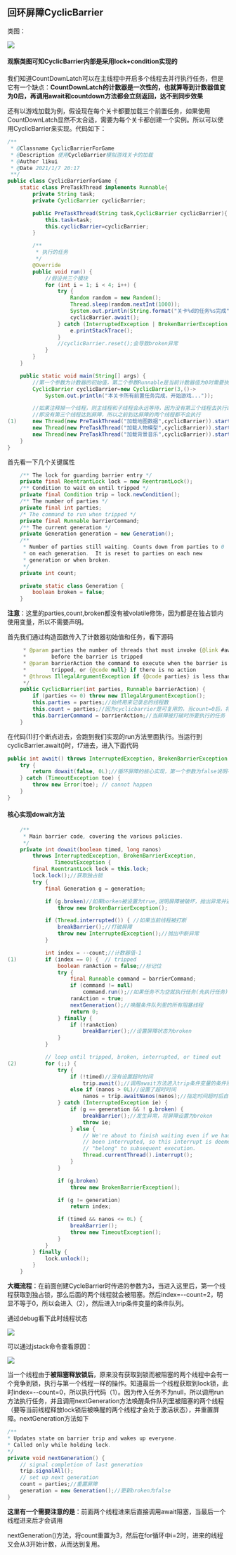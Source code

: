## 回环屏障CyclicBarrier

类图：

![](https://s3.ax1x.com/2021/01/23/s75tXQ.png)

#### 观察类图可知CyclicBarrier内部是采用lock+condition实现的

我们知道CountDownLatch可以在主线程中开启多个线程去并行执行任务，但是它有一个缺点：**CountDownLatch的计数器是一次性的，也就算等到计数器值变为0后，再调用await和countdown方法都会立刻返回，达不到同步效果**

还有以游戏加载为例，假设现在每个关卡都要加载三个前置任务，如果使用CountDownLatch显然不太合适，需要为每个关卡都创建一个实例。所以可以使用CyclicBarrier来实现。代码如下：

~~~java
/**
 * @Classname CyclicBarrierForGame
 * @Description 使用CycleBarrier模拟游戏关卡的加载
 * @Author likui
 * @Date 2021/1/7 20:17
 **/
public class CyclicBarrierForGame {
    static class PreTaskThread implements Runnable{
        private String task;
        private CyclicBarrier cyclicBarrier;

        public PreTaskThread(String task,CyclicBarrier cyclicBarrier){
            this.task=task;
            this.cyclicBarrier=cyclicBarrier;
        }

        /**
         * 执行的任务
         */
        @Override
        public void run() {
            //假设共三个模块
            for (int i = 1; i < 4; i++) {
                try {
                    Random random = new Random();
                    Thread.sleep(random.nextInt(1000));
                    System.out.println(String.format("关卡%d的任务%s完成",i,task));
                    cyclicBarrier.await();
                } catch (InterruptedException | BrokenBarrierException e) {
                    e.printStackTrace();
                }
                //cyclicBarrier.reset();会导致broken异常
            }
        }
    }

    public static void main(String[] args) {
        //第一个参数为计数器的初始值，第二个参数Runnable是当前计数器值为0时需要执行的任务
        CyclicBarrier cyclicBarrier=new CyclicBarrier(3,()->
            System.out.println("本关卡所有前置任务完成，开始游戏..."));

        //如果注释掉一个线程，则主线程和子线程会永远等待，因为没有第三个线程去执行await方法,
        //即没有第三个线程达到屏障，所以之前到达屏障的两个线程都不会执行
(1)     new Thread(new PreTaskThread("加载地图数据",cyclicBarrier)).start();
        new Thread(new PreTaskThread("加载人物模型",cyclicBarrier)).start();
        new Thread(new PreTaskThread("加载背景音乐",cyclicBarrier)).start();
    }
}
~~~

首先看一下几个关键属性

~~~java
    /** The lock for guarding barrier entry */
    private final ReentrantLock lock = new ReentrantLock();
    /** Condition to wait on until tripped */
    private final Condition trip = lock.newCondition();
    /** The number of parties */
    private final int parties;
    /* The command to run when tripped */
    private final Runnable barrierCommand;
    /** The current generation */
    private Generation generation = new Generation();
    /**
     * Number of parties still waiting. Counts down from parties to 0
     * on each generation.  It is reset to parties on each new
     * generation or when broken.
     */
    private int count;

    private static class Generation {
        boolean broken = false;
    }
~~~

**注意**：这里的parties,count,broken都没有被volatile修饰，因为都是在独占锁内使用变量，所以不需要声明。

首先我们通过构造函数传入了计数器初始值和任务，看下源码

~~~java
     * @param parties the number of threads that must invoke {@link #await}
     *        before the barrier is tripped
     * @param barrierAction the command to execute when the barrier is
     *        tripped, or {@code null} if there is no action
     * @throws IllegalArgumentException if {@code parties} is less than 1
     */
    public CyclicBarrier(int parties, Runnable barrierAction) {
        if (parties <= 0) throw new IllegalArgumentException();
        this.parties = parties;//始终用来记录总的线程数
        this.count = parties;//因为cyclicbarrier是可复用的，当count=0后，将parties赋值给count
        this.barrierCommand = barrierAction;//当屏障被打破时所要执行的任务
    }
~~~

在代码(1)打个断点进去，会跑到我们实现的run方法里面执行。当运行到cyclicBarrier.await()时，f7进去，进入下面代码

~~~java
public int await() throws InterruptedException, BrokenBarrierException {
    try {
        return dowait(false, 0L);//循环屏障的核心实现，第一个参数为false说明不设置超时时间，这时候第二个参数无意义
    } catch (TimeoutException toe) {
        throw new Error(toe); // cannot happen
    }
}
~~~

#### 核心实现dowait方法

~~~java
    /**
     * Main barrier code, covering the various policies.
     */
    private int dowait(boolean timed, long nanos)
        throws InterruptedException, BrokenBarrierException,
               TimeoutException {
        final ReentrantLock lock = this.lock;
        lock.lock();//获取独占锁
        try {
            final Generation g = generation;

            if (g.broken)//如果borken被设置为true,说明屏障被破坏，抛出异常并返回
                throw new BrokenBarrierException();

            if (Thread.interrupted()) { //如果当前线程被打断
                breakBarrier();//打破屏障
                throw new InterruptedException();//抛出中断异常
            }

            int index = --count;//计数器值-1
(1)         if (index == 0) {  // tripped
                boolean ranAction = false;//标记位
                try {
                    final Runnable command = barrierCommand;
                    if (command != null)
                        command.run();//如果任务不为空就执行任务(先执行任务)
                    ranAction = true;
                    nextGeneration();//唤醒条件队列里的所有阻塞线程
                    return 0;
                } finally {
                    if (!ranAction)
                        breakBarrier();//设置屏障状态为broken
                }
            }

            // loop until tripped, broken, interrupted, or timed out
(2)         for (;;) {
                try {
                    if (!timed)//没有设置超时时间
                        trip.await();//调用await方法进入trip条件变量的条件队列
                    else if (nanos > 0L)//设置了超时时间
                        nanos = trip.awaitNanos(nanos);//指定时间超时后自动被激活
                } catch (InterruptedException ie) {
                    if (g == generation && ! g.broken) {
                        breakBarrier();//发生异常，将屏障设置为broken
                        throw ie;
                    } else {
                        // We're about to finish waiting even if we had not
                        // been interrupted, so this interrupt is deemed to
                        // "belong" to subsequent execution.
                        Thread.currentThread().interrupt();
                    }
                }

                if (g.broken)
                    throw new BrokenBarrierException();

                if (g != generation)
                    return index;

                if (timed && nanos <= 0L) {
                    breakBarrier();
                    throw new TimeoutException();
                }
            }
        } finally {
            lock.unlock();
        }
    }
~~~

**大概流程**：在前面创建CycleBarrier时传递的参数为3，当进入这里后，第一个线程获取到独占锁，那么后面的两个线程就会被阻塞。然后index=--count=2，明显不等于0，所以会进入（2），然后进入trip条件变量的条件队列。

通过debug看下此时线程状态

![](https://s3.ax1x.com/2021/01/23/s7HOYR.png)

可以通过jstack命令查看原因：

![](https://s3.ax1x.com/2021/01/23/s7bK0g.png)

当一个线程由于**被阻塞释放锁后**，原来没有获取到锁而被阻塞的两个线程中会有一个竞争到锁，执行与第一个线程一样的操作。知道最后一个线程获取到lock锁，此时index=--count=0，所以执行代码（1）。因为传入任务不为null，所以调用run方法执行任务，并且调用nextGeneration方法唤醒条件队列里被阻塞的两个线程（要等当前线程释放lock锁后被唤醒的两个线程才会处于激活状态），并重置屏障。nextGeneration方法如下

~~~java
/**
* Updates state on barrier trip and wakes up everyone.
* Called only while holding lock.
*/
private void nextGeneration() {
    // signal completion of last generation
    trip.signalAll();
    // set up next generation
    count = parties;//重置屏障
    generation = new Generation();//更新broken为false
}
~~~

**这里有一个需要注意的是**：前面两个线程进来后直接调用await阻塞，当最后一个线程进来后才会调用

nextGeneration()方法，将count重置为3，然后在for循环中i=2时，进来的线程又会从3开始计数，从而达到复用。